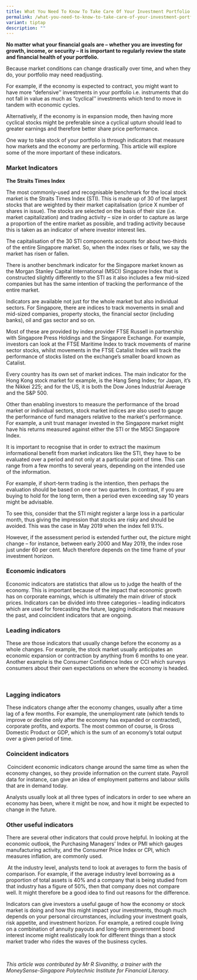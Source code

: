 ```yaml
---
title: What You Need To Know To Take Care Of Your Investment Portfolio
permalink: /what-you-need-to-know-to-take-care-of-your-investment-portfolio/
variant: tiptap
description: ""
---
```

<p><strong>No matter what your financial goals are – whether you are investing for growth, income, or security – it is important to regularly review the state and financial health of your portfolio.</strong>
</p>
<p>Because market conditions can change drastically over time, and when they
do, your portfolio may need readjusting.</p>
<p>For example, if the economy is expected to contract, you might want to
have more “defensive’’ investments in your portfolio i.e. instruments that
do not fall in value as much as “cyclical’’ investments which tend to move
in tandem with economic cycles.</p>
<p>Alternatively, if the economy is in expansion mode, then having more cyclical
stocks might be preferable since a cyclical upturn should lead to greater
earnings and therefore better share price performance.</p>
<p>One way to take stock of your portfolio is through indicators that measure
how markets and the economy are performing. This article will explore some
of the more important of these indicators.</p>
<h3><strong>Market Indicators</strong></h3>
<p><strong>The Straits Times Index</strong>
</p>
<p>The most commonly-used and recognisable benchmark for the local stock
market is the Straits Times Index (STI). This is made up of 30 of the largest
stocks that are weighted by their market capitalisation (price X number
of shares in issue). The stocks are selected on the basis of their size
(i.e. market capitalization) and trading activity – size in order to capture
as large a proportion of the entire market as possible, and trading activity
because this is taken as an indicator of where investor interest lies.</p>
<p>The capitalisation of the 30 STI components accounts for about two-thirds
of the entire Singapore market. So, when the index rises or falls, we say
the market has risen or fallen.</p>
<p>There is another benchmark indicator for the Singapore market known as
the Morgan Stanley Capital International (MSCI) Singapore Index that is
constructed slightly differently to the STI as it also includes a few mid-sized
companies but has the same intention of tracking the performance of the
entire market.</p>
<p>Indicators are available not just for the whole market but also individual
sectors. For Singapore, there are indices to track movements in small and
mid-sized companies, property stocks, the financial sector (including banks),
oil and gas sector and so on.</p>
<p>Most of these are provided by index provider FTSE Russell in partnership
with Singapore Press Holdings and the Singapore Exchange. For example,
investors can look at the FTSE Maritime Index to track movements of marine
sector stocks, whilst movements in the FTSE Catalist Index will track the
performance of stocks listed on the exchange’s smaller board known as Catalist.</p>
<p>Every country has its own set of market indices. The main indicator for
the Hong Kong stock market for example, is the Hang Seng Index; for Japan,
it’s the Nikkei 225; and for the US, it is both the Dow Jones Industrial
Average and the S&amp;P 500.</p>
<p>Other than enabling investors to measure the performance of the broad
market or individual sectors, stock market indices are also used to gauge
the performance of fund managers relative to the market's performance.
For example, a unit trust manager invested in the Singapore market might
have his returns measured against either the STI or the MSCI Singapore
Index.</p>
<p>It is important to recognise that in order to extract the maximum informational
benefit from market indicators like the STI, they have to be evaluated
over a period and not only at a particular point of time. This can range
from a few months to several years, depending on the intended use of the
information.</p>
<p>For example, if short-term&nbsp;trading is the intention, then perhaps
the evaluation should be based on one or two quarters. In contrast, if
you are buying to hold for the long term, then a period even&nbsp;exceeding
say 10 years might be advisable.</p>
<p>To see this, consider that the STI might register a large loss in a particular
month, thus giving the impression that stocks are risky and should be avoided.
This was the case in May 2019 when the index fell 9.1%.</p>
<p>However, if the assessment period is extended further out, the picture
might change – for instance, between early 2000 and May 2019, the index
rose just under 60 per cent. Much therefore depends on the time frame of
your investment horizon.</p>
<h3><strong>Economic indicators</strong></h3>
<p>Economic indicators are statistics that allow us to judge the health of
the economy. This is important because of the impact that economic growth
has on corporate earnings, which is ultimately the main driver of stock
prices. Indicators can be divided into three categories – leading indicators
which are used for forecasting the future, lagging indicators that measure
the past, and coincident indicators that are ongoing.</p>
<h3><strong>Leading indicators</strong></h3>
<p>These are those indicators that usually change before the economy as a
whole changes. For example, the stock market usually anticipates an economic
expansion or contraction by anything from 6 months to one year. Another
example is the Consumer Confidence Index or CCI which surveys consumers
about their own expectations on where the economy is headed.</p>
<p>&nbsp;</p>
<h3><strong>Lagging indicators</strong></h3>
<p>These indicators change after the economy changes, usually after a time
lag of a few months. For example, the unemployment rate (which tends to
improve or decline only after the economy has expanded or contracted),
corporate profits, and exports. The most common of course, is Gross Domestic
Product or GDP, which is the sum of an economy’s total output over a given
period of time.</p>
<h3><strong>Coincident indicators</strong></h3>
<p><strong>&nbsp;</strong>Coincident economic indicators change around the
same time as when the economy changes, so they provide information on the
current state. Payroll data for instance, can give an idea of employment
patterns and labour skills that are&nbsp;in demand today.</p>
<p>Analysts usually look at all three types of indicators in order to see
where an economy has been, where it might be now, and how it might be expected
to change in the future.</p>
<h3><strong>Other useful indicators</strong></h3>
<p>There are several other indicators that could prove helpful. In looking
at the economic outlook, the Purchasing Managers’ Index&nbsp;or PMI which
gauges manufacturing activity, and the Consumer Price Index or CPI, which
measures inflation, are commonly used.</p>
<p>&nbsp;At the industry level, analysts tend to look at averages to form
the basis of comparison. For example, if the average industry level borrowing
as a proportion of total assets is 40% and a company that is being studied
from that industry has a figure of 50%, then that company does not compare
well. It might therefore be a good idea to find out reasons for the difference.</p>
<p>Indicators can give investors a useful&nbsp;gauge of how the economy or
stock market is doing and how this might impact your investments, though
much depends on your personal circumstances, including your investment
goals, risk appetite, and investment horizon. For example, a retired couple
living on a combination of annuity payouts and long-term government bond
interest income might realistically look for different things than a stock
market trader who rides the waves of the business cycles.</p>
<p>&nbsp;</p>
<p><em>This article was contributed by Mr R Sivanithy, a trainer with the MoneySense-Singapore Polytechnic Institute for Financial Literacy.</em>
</p>